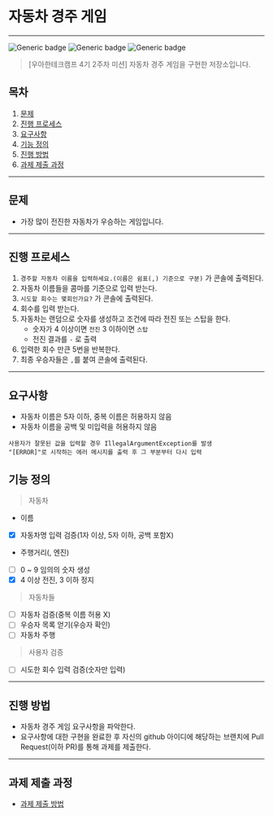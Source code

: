 # 자동차 경주 게임
---
![Generic badge](https://img.shields.io/badge/precourse-week1-lightgrey.svg)
![Generic badge](https://img.shields.io/badge/test-2_passed-blue.svg)
![Generic badge](https://img.shields.io/badge/version-1.0.1-lightgrey.svg)

> [우아한테크캠프 4기 2주차 미션] 자동차 경주 게임을 구현한 저장소입니다.

## 목차

1. [문제](#문제)
2. [진행 프로세스](#진행-프로세스)
3. [요구사항](#요구사항)
4. [기능 정의](#기능-정의)
5. [진행 방법](#진행-방법)
6. [과제 제출 과정](#과제-제출-과정)

---
## 문제
* 가장 많이 전진한 자동차가 우승하는 게임입니다.

---
## 진행 프로세스
1. `경주할 자동차 이름을 입력하세요.(이름은 쉼표(,) 기준으로 구분)` 가 콘솔에 출력된다.
2. 자동차 이름들을 콤마를 기준으로 입력 받는다.
3. `시도할 회수는 몇회인가요?` 가 콘솔에 출력된다.
4. 회수를 입력 받는다.
5. 자동차는 랜덤으로 숫자를 생성하고 조건에 따라 전진 또는 스탑을 한다.
    - 숫자가 4 이상이면 `전진` 3 이하이면 `스탑`
    - 전진 결과를 `-` 로 출력
6. 입력한 회수 만큰 5번을 반복한다.
7. 최종 우승자들은 `,`를 붙여 콘솔에 출력된다.

---
## 요구사항
* 자동차 이름은 5자 이하, 중복 이름은 허용하지 않음
* 자동차 이름을 공백 및 미입력을 허용하지 않음
```
사용자가 잘못된 값을 입력할 경우 IllegalArgumentException를 발생
"[ERROR]"로 시작하는 에러 메시지를 출력 후 그 부분부터 다시 입력
```

## 기능 정의
> 자동차
* 이름
- [x] 자동차명 입력 검증(1자 이상, 5자 이하, 공백 포함X)
* 주행거리(, 엔진)
- [ ] 0 ~ 9 임의의 숫자 생성
- [x] 4 이상 전진, 3 이하 정지

> 자동차들
- [ ] 자동차 검증(중복 이름 허용 X)
- [ ] 우승자 목록 얻기(우승자 확인)
- [ ] 자동차 주행

> 사용자 검증
- [ ] 시도한 회수 입력 검증(숫자만 입력)

---
## 진행 방법
* 자동차 경주 게임 요구사항을 파악한다.
* 요구사항에 대한 구현을 완료한 후 자신의 github 아이디에 해당하는 브랜치에 Pull Request(이하 PR)를 통해 과제를 제출한다.

---
## 과제 제출 과정
* [과제 제출 방법](https://github.com/next-step/nextstep-docs/tree/master/precourse)